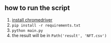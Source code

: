 ## how to run the script
1. [install chromedriver](https://chromedriver.storage.googleapis.com/index.html)
2. `pip install -r requirements.txt`
3. `python main.py`
4. the result will be in `Path('result', 'NFT.csv')`